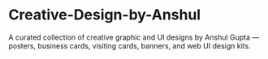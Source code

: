 # Creative-Design-by-Anshul
A curated collection of creative graphic and UI designs by Anshul Gupta — posters, business cards, visiting cards, banners, and web UI design kits.
